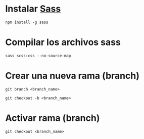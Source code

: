 # Instalar [Sass](https://sass-lang.com)

```shell
npm install -g sass
```

# Compilar los archivos sass

```shell   
sass scss:css --no-source-map
```

# Crear una nueva rama (branch)

```shell   
git branch <branch_name>
```

```shell   
git checkout -b <branch_name>
```

# Activar rama (branch)

```shell   
git checkout <branch_name>
```
